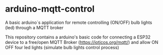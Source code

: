 # arduino-mqtt-control
A basic arduino´s application for remote controlling (ON/OFF) bulb lights (led) through a MQTT broker

This repository contains a arduino's basic code for connecting a ESP32 device to a free/open MQTT Broker (https://ioticos.org/mqtt/) and allow ON OFF four led lights (simulate bulb lights control process)
